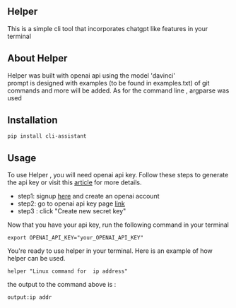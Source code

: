 ## Helper
This is a simple  cli tool that incorporates chatgpt like features in your terminal 

## About Helper
Helper was built with openai api using the model 'davinci'  
prompt is designed with examples (to be found in examples.txt) of git commands and more will be added.
As for the command line , argparse was used

## Installation  
```
pip install cli-assistant
```
## Usage
To use Helper , you will need openai api key. Follow these steps to generate the api key or visit this [article](https://elephas.app/blog/how-to-create-openai-api-keys-cl5c4f21d281431po7k8fgyol0) for more details.
 * step1: signup [here](https://beta.openai.com/signup) and create an openai account
 * step2: go to openai api key page [link](https://beta.openai.com/account/api-keys)
 * step3 : click "Create new secret key"

Now that you have your api key, run the following command in your terminal
```
export OPENAI_API_KEY="your_OPENAI_API_KEY"
```
You're ready to use helper in your terminal. Here is an example of how helper can be used.

``` 
helper "Linux command for  ip address"
```
the output to the command above is :
``` 
output:ip addr
```

